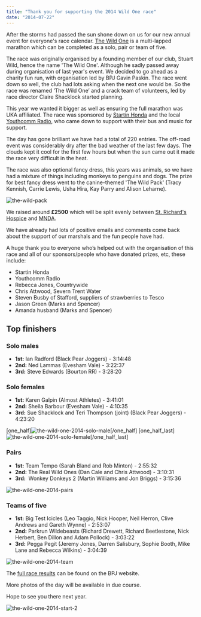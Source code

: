 ```yaml
---
title: "Thank you for supporting the 2014 Wild One race"
date: "2014-07-22"
---
```


After the storms had passed the sun shone down on us for our new annual event for everyone's race calendar. [The Wild One](https://bpj.org.uk/our-races/wild-race/) is a multi-lapped marathon which can be completed as a solo, pair or team of five.

The race was originally organised by a founding member of our club, Stuart Wild, hence the name 'The Wild One'. Although he sadly passed away during organisation of last year's event. We decided to go ahead as a charity fun run, with organisation led by BPJ Gavin Paskin. The race went down so well, the club had lots asking when the next one would be. So the race was renamed ‘The Wild One’ and a crack team of volunteers, led by race director Claire Shacklock started planning.

This year we wanted it bigger as well as ensuring the full marathon was UKA affiliated. The race was sponsored by [Startin Honda](http://www.startingroup.co.uk/honda/) and the local [Youthcomm Radio](http://youthcomm.co.uk/), who came down to support with their bus and music for support.

The day has gone brilliant we have had a total of 220 entries. The off-road event was considerably dry after the bad weather of the last few days. The clouds kept it cool for the first few hours but when the sun came out it made the race very difficult in the heat.

The race was also optional fancy dress, this years was animals, so we have had a mixture of things including monkeys to penguins and dogs. The prize for best fancy dress went to the canine-themed 'The Wild Pack' (Tracy Kennish, Carrie Lewis, Usha Hira, Kay Parry and Alison Leharne).

![the-wild-pack](https://bpj.org.uk/wp-content/uploads/2014/07/the-wild-pack.jpg)

We raised around **£2500** which will be split evenly between [St. Richard's Hospice](http://www.strichards.org.uk/) and [MNDA](http://www.mndassociation.org/).

We have already had lots of positive emails and comments come back about the support of our marshals and the fun people have had.

A huge thank you to everyone who’s helped out with the organisation of this race and all of our sponsors/people who have donated prizes, etc, these include:

- Startin Honda
- Youthcomm Radio
- Rebecca Jones, Countrywide
- Chris Attwood, Severn Trent Water
- Steven Busby of Stafford, suppliers of strawberries to Tesco
- Jason Green (Marks and Spencer)
- Amanda husband (Marks and Spencer)

## Top finishers

### Solo males

- **1st:** Ian Radford (Black Pear Joggers) - 3:14:48
- **2nd:** Ned Lammas (Evesham Vale) - 3:22:37
- **3rd:** Steve Edwards (Bourton RR) - 3:28:20

### Solo females

- **1st:** Karen Galpin (Almost Athletes) - 3:41:01
- **2nd:** Sheila Barbour (Evesham Vale) - 4:10:35
- **3rd:** Sue Shacklock and Teri Thompson (joint) (Black Pear Joggers) - 4:23:20

\[one\_half\]![the-wild-one-2014-solo-male](https://bpj.org.uk/wp-content/uploads/2014/07/the-wild-one-2014-solo-male.jpg)\[/one\_half\] \[one\_half\_last\]![the-wild-one-2014-solo-female](https://bpj.org.uk/wp-content/uploads/2014/07/the-wild-one-2014-solo-female.jpg)\[/one\_half\_last\]

### Pairs

- **1st:** Team Tempo (Sarah Bland and Rob Minton) - 2:55:32
- **2nd:** The Real Wild Ones (Dan Cale and Chris Attwood) - 3:10:31
- **3rd:**  Wonkey Donkeys 2 (Martin Williams and Jon Briggs) - 3:15:36

![the-wild-one-2014-pairs](https://bpj.org.uk/wp-content/uploads/2014/07/the-wild-one-2014-pairs.jpg)

### Teams of five

- **1st:** Big Test Icicles (Leo Taggio, Nick Hooper, Neil Herron, Clive Andrews and Gareth Wynne) - 2:53:07
- **2nd:** Parkrun Wildebeasts (Richard Drewett, Richard Beetlestone, Nick Herbert, Ben Dillon and Adam Pollock) - 3:03:22
- **3rd:** Pegga Pegit (Jeremy Jones, Darren Salisbury, Sophie Booth, Mike Lane and Rebecca Wilkins) - 3:04:39

![the-wild-one-2014-team](https://bpj.org.uk/wp-content/uploads/2014/07/the-wild-one-2014-team.jpg)

The [full race results](https://bpj.org.uk/our-races/wild-race/#results) can be found on the BPJ website.

More photos of the day will be available in due course.

Hope to see you there next year.

![the-wild-one-2014-start-2](https://bpj.org.uk/wp-content/uploads/2014/07/the-wild-one-2014-start-2.jpg)
